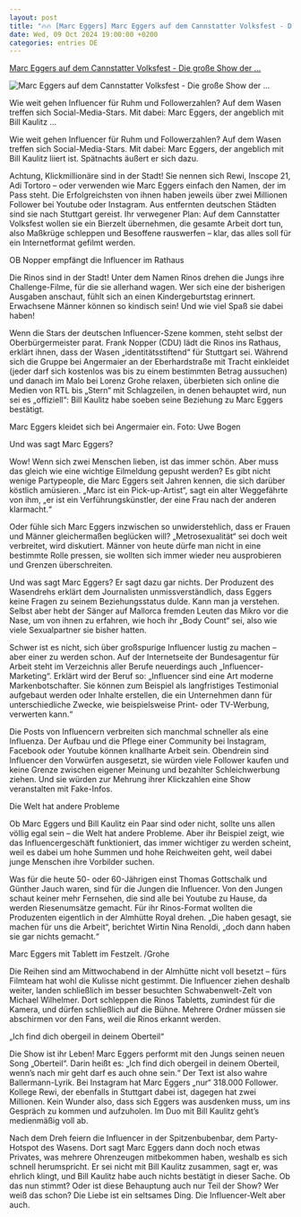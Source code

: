 ```yaml
---
layout: post
title: "🔥🔥 [Marc Eggers] Marc Eggers auf dem Cannstatter Volksfest - Die große Show der ..."
date: Wed, 09 Oct 2024 19:00:00 +0200
categories: entries DE
---
```

[Marc Eggers auf dem Cannstatter Volksfest - Die große Show der ...](https://www.stuttgarter-nachrichten.de/inhalt.marc-eggers-auf-dem-cannstatter-volksfest-die-grosse-show-der-klick-millionaere.1f08e5ab-774e-49bb-9f9c-f3bb6950d00e.html)

![Marc Eggers auf dem Cannstatter Volksfest - Die große Show der ...](https://www.stuttgarter-nachrichten.de/media.media.b690c1f5-10a3-4732-9694-e1cd81f0eb7c.original1024.jpg)

Wie weit gehen Influencer für Ruhm und Followerzahlen? Auf dem Wasen treffen sich Social-Media-Stars. Mit dabei: Marc Eggers, der angeblich mit Bill Kaulitz ...

Wie weit gehen Influencer für Ruhm und Followerzahlen? Auf dem Wasen treffen sich Social-Media-Stars. Mit dabei: Marc Eggers, der angeblich mit Bill Kaulitz liiert ist. Spätnachts äußert er sich dazu.

Achtung, Klickmillionäre sind in der Stadt! Sie nennen sich Rewi, Inscope 21, Adi Tortoro – oder verwenden wie Marc Eggers einfach den Namen, der im Pass steht. Die Erfolgreichsten von ihnen haben jeweils über zwei Millionen Follower bei Youtube oder Instagram. Aus entfernten deutschen Städten sind sie nach Stuttgart gereist. Ihr verwegener Plan: Auf dem Cannstatter Volksfest wollen sie ein Bierzelt übernehmen, die gesamte Arbeit dort tun, also Maßkrüge schleppen und Besoffene rauswerfen – klar, das alles soll für ein Internetformat gefilmt werden.

OB Nopper empfängt die Influencer im Rathaus

Die Rinos sind in der Stadt! Unter dem Namen Rinos drehen die Jungs ihre Challenge-Filme, für die sie allerhand wagen. Wer sich eine der bisherigen Ausgaben anschaut, fühlt sich an einen Kindergeburtstag erinnert. Erwachsene Männer können so kindisch sein! Und wie viel Spaß sie dabei haben!

Wenn die Stars der deutschen Influencer-Szene kommen, steht selbst der Oberbürgermeister parat. Frank Nopper (CDU) lädt die Rinos ins Rathaus, erklärt ihnen, dass der Wasen „identitätsstiftend“ für Stuttgart sei. Während sich die Gruppe bei Angermaier an der Eberhardstraße mit Tracht einkleidet (jeder darf sich kostenlos was bis zu einem bestimmten Betrag aussuchen) und danach im Malo bei Lorenz Grohe relaxen, überbieten sich online die Medien von RTL bis „Stern“ mit Schlagzeilen, in denen behauptet wird, nun sei es „offiziell“: Bill Kaulitz habe soeben seine Beziehung zu Marc Eggers bestätigt.

Marc Eggers kleidet sich bei Angermaier ein. Foto: Uwe Bogen

Und was sagt Marc Eggers?

Wow! Wenn sich zwei Menschen lieben, ist das immer schön. Aber muss das gleich wie eine wichtige Eilmeldung gepusht werden? Es gibt nicht wenige Partypeople, die Marc Eggers seit Jahren kennen, die sich darüber köstlich amüsieren. „Marc ist ein Pick-up-Artist“, sagt ein alter Weggefährte von ihm, „er ist ein Verführungskünstler, der eine Frau nach der anderen klarmacht.“

Oder fühle sich Marc Eggers inzwischen so unwiderstehlich, dass er Frauen und Männer gleichermaßen beglücken will? „Metrosexualität“ sei doch weit verbreitet, wird diskutiert. Männer von heute dürfe man nicht in eine bestimmte Rolle pressen, sie wollten sich immer wieder neu ausprobieren und Grenzen überschreiten.

Und was sagt Marc Eggers? Er sagt dazu gar nichts. Der Produzent des Wasendrehs erklärt dem Journalisten unmissverständlich, dass Eggers keine Fragen zu seinem Beziehungsstatus dulde. Kann man ja verstehen. Selbst aber hebt der Sänger auf Mallorca fremden Leuten das Mikro vor die Nase, um von ihnen zu erfahren, wie hoch ihr „Body Count“ sei, also wie viele Sexualpartner sie bisher hatten.

Schwer ist es nicht, sich über großspurige Influencer lustig zu machen – aber einer zu werden schon. Auf der Internetseite der Bundesagentur für Arbeit steht im Verzeichnis aller Berufe neuerdings auch „Influencer-Marketing“. Erklärt wird der Beruf so: „Influencer sind eine Art moderne Markenbotschafter. Sie können zum Beispiel als langfristiges Testimonial aufgebaut werden oder Inhalte erstellen, die ein Unternehmen dann für unterschiedliche Zwecke, wie beispielsweise Print- oder TV-Werbung, verwerten kann.“

Die Posts von Influencern verbreiten sich manchmal schneller als eine Influenza. Der Aufbau und die Pflege einer Community bei Instagram, Facebook oder Youtube können knallharte Arbeit sein. Obendrein sind Influencer den Vorwürfen ausgesetzt, sie würden viele Follower kaufen und keine Grenze zwischen eigener Meinung und bezahlter Schleichwerbung ziehen. Und sie würden zur Mehrung ihrer Klickzahlen eine Show veranstalten mit Fake-Infos.

Die Welt hat andere Probleme

Ob Marc Eggers und Bill Kaulitz ein Paar sind oder nicht, sollte uns allen völlig egal sein – die Welt hat andere Probleme. Aber ihr Beispiel zeigt, wie das Influencergeschäft funktioniert, das immer wichtiger zu werden scheint, weil es dabei um hohe Summen und hohe Reichweiten geht, weil dabei junge Menschen ihre Vorbilder suchen.

Was für die heute 50- oder 60-Jährigen einst Thomas Gottschalk und Günther Jauch waren, sind für die Jungen die Influencer. Von den Jungen schaut keiner mehr Fernsehen, die sind alle bei Youtube zu Hause, da werden Riesenumsätze gemacht. Für ihr Rinos-Format wollten die Produzenten eigentlich in der Almhütte Royal drehen. „Die haben gesagt, sie machen für uns die Arbeit“, berichtet Wirtin Nina Renoldi, „doch dann haben sie gar nichts gemacht.“

Marc Eggers mit Tablett im Festzelt. /Grohe

Die Reihen sind am Mittwochabend in der Almhütte nicht voll besetzt – fürs Filmteam hat wohl die Kulisse nicht gestimmt. Die Influencer ziehen deshalb weiter, landen schließlich im besser besuchten Schwabenwelt-Zelt von Michael Wilhelmer. Dort schleppen die Rinos Tabletts, zumindest für die Kamera, und dürfen schließlich auf die Bühne. Mehrere Ordner müssen sie abschirmen vor den Fans, weil die Rinos erkannt werden.

„Ich find dich obergeil in deinem Oberteil“

Die Show ist ihr Leben! Marc Eggers performt mit den Jungs seinen neuen Song „Oberteil“. Darin heißt es: „Ich find dich obergeil in deinem Oberteil, wenn’s nach mir geht darf es auch ohne sein.“ Der Text ist also wahre Ballermann-Lyrik. Bei Instagram hat Marc Eggers „nur“ 318.000 Follower. Kollege Rewi, der ebenfalls in Stuttgart dabei ist, dagegen hat zwei Millionen. Kein Wunder also, dass sich Eggers was ausdenken muss, um ins Gespräch zu kommen und aufzuholen. Im Duo mit Bill Kaulitz geht’s medienmäßig voll ab.

Nach dem Dreh feiern die Influencer in der Spitzenbubenbar, dem Party-Hotspot des Wasens. Dort sagt Marc Eggers dann doch noch etwas Privates, was mehrere Ohrenzeugen mitbekommen haben, weshalb es sich schnell herumspricht. Er sei nicht mit Bill Kaulitz zusammen, sagt er, was ehrlich klingt, und Bill Kaulitz habe auch nichts bestätigt in dieser Sache. Ob das nun stimmt? Oder ist diese Behauptung auch nur Teil der Show? Wer weiß das schon? Die Liebe ist ein seltsames Ding. Die Influencer-Welt aber auch.

